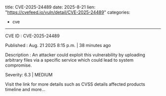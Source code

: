  
title: CVE-2025-24489
date: 2025-8-21
lien: "https://cvefeed.io/vuln/detail/CVE-2025-24489"
categories:
  - cve
---

CVE ID : CVE-2025-24489

Published :  Aug. 21
2025
8:15 p.m. | 38 minutes ago

Description : An attacker could exploit this vulnerability by uploading arbitrary 
files via a specific service
which could lead to system compromise.

Severity: 6.3 | MEDIUM

Visit the link for more details
such as CVSS details
affected products
timeline
and more...
